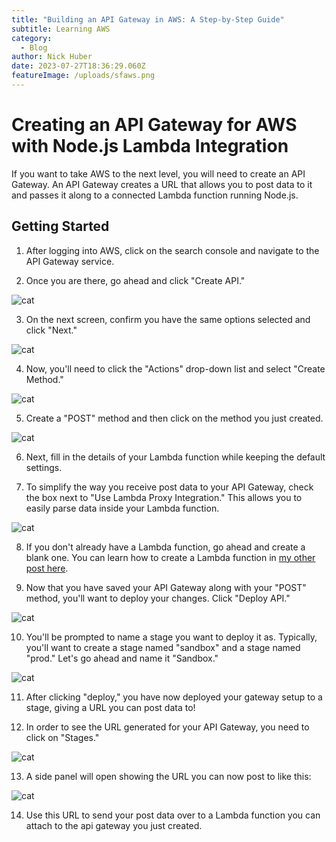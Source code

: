 ```yaml
---
title: "Building an API Gateway in AWS: A Step-by-Step Guide"
subtitle: Learning AWS
category:
  - Blog
author: Nick Huber
date: 2023-07-27T18:36:29.060Z
featureImage: /uploads/sfaws.png
---
```

# Creating an API Gateway for AWS with Node.js Lambda Integration

If you want to take AWS to the next level, you will need to create an API Gateway. An API Gateway creates a URL that allows you to post data to it and passes it along to a connected Lambda function running Node.js.

## Getting Started

1. After logging into AWS, click on the search console and navigate to the API Gateway service.

2. Once you are there, go ahead and click "Create API."

![cat](https://i.gyazo.com/4784b2de36c307e38170b603ce2ea00b.png)



3. On the next screen, confirm you have the same options selected and click "Next."

![cat](https://i.gyazo.com/9e8118c52848e5e4734f7a9eb44f20a9.png)



4. Now, you'll need to click the "Actions" drop-down list and select "Create Method."

![cat](https://i.gyazo.com/e8896f150ed91052d03198ca403c933f.png)


5. Create a "POST" method and then click on the method you just created.

![cat](https://i.gyazo.com/d5d65b891b2877475034513cd00a0a4e.png)


6. Next, fill in the details of your Lambda function while keeping the default settings.

7. To simplify the way you receive post data to your API Gateway, check the box next to "Use Lambda Proxy Integration." This allows you to easily parse data inside your Lambda function.

![cat](https://i.gyazo.com/1059d04232bfa6ad9189798e5d42b01f.png)



8. If you don't already have a Lambda function, go ahead and create a blank one. You can learn how to create a Lambda function in [my other post here](link-to-other-post).

9. Now that you have saved your API Gateway along with your "POST" method, you'll want to deploy your changes. Click "Deploy API."

![cat](https://i.gyazo.com/05ec559e3d3ff70a00f9c329a6afeb02.png)



10. You'll be prompted to name a stage you want to deploy it as. Typically, you'll want to create a stage named "sandbox" and a stage named "prod." Let's go ahead and name it "Sandbox."

![cat](https://i.gyazo.com/37753d45dede4b119244ef0a6ffa6202.png)



11. After clicking "deploy," you have now deployed your gateway setup to a stage, giving a URL you can post data to!

12. In order to see the URL generated for your API Gateway, you need to click on "Stages."

![cat](https://i.gyazo.com/defd822d6c0c68e2ec9343b8bacd254c.png)



13. A side panel will open showing the URL you can now post to like this:


![cat](https://i.gyazo.com/7ff7181e5c59b235e6ff4c0d4d093ab3.png)


14. Use this URL to send your post data over to a Lambda function you can attach to the api gateway you just created.


